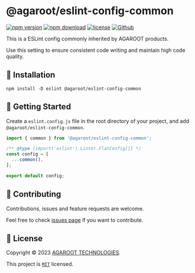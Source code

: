 # @agaroot/eslint-config-common

[![npm version](https://badge.fury.io/js/@agaroot%2Feslint-config-common.svg)](https://www.npmjs.com/package/@agaroot/eslint-config-common)
[![npm download](https://img.shields.io/npm/dm/@agaroot/eslint-config-common.svg)](https://www.npmjs.com/package/@agaroot/eslint-config-common)
[![license](https://img.shields.io/badge/License-MIT-green.svg)](https://github.com/agaroot-technologies/eslint-config/blob/main/packages/common/LICENSE)
[![Github](https://img.shields.io/github/followers/agaroot-technologies?label=Follow&logo=github&style=social)](https://github.com/orgs/agaroot-technologies/followers)

This is a ESLint config commonly inherited by AGAROOT products.

Use this setting to ensure consistent code writing and maintain high code quality.

## 🚀 Installation

```shell
npm install -D eslint @agaroot/eslint-config-common
```

## 👏 Getting Started

Create a `eslint.config.js` file in the root directory of your project, and add `@agaroot/eslint-config-common`.

```js
import { common } from '@agaroot/eslint-config-common';

/** @type {import('eslint').Linter.FlatConfig[]} */
const config = [
  ...common(),
];

export default config;
```

## 🤝 Contributing

Contributions, issues and feature requests are welcome.

Feel free to check [issues page](https://github.com/agaroot-technologies/eslint-config/issues) if you want to contribute.

## 📝 License

Copyright © 2023 [AGAROOT TECHNOLOGIES](https://tech.agaroot.co.jp/).

This project is [```MIT```](https://github.com/agaroot-technologies/eslint-config/blob/main/packages/common/LICENSE) licensed.
